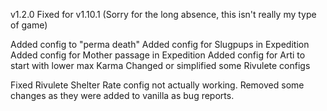 v1.2.0
Fixed for v1.10.1
(Sorry for the long absence, this isn't really my type of game)

Added config to "perma death"
Added config for Slugpups in Expedition
Added config for Mother passage in Expedition
Added config for Arti to start with lower max Karma
Changed or simplified some Rivulete configs

Fixed Rivulete Shelter Rate config not actually working.
Removed some changes as they were added to vanilla as bug reports.
